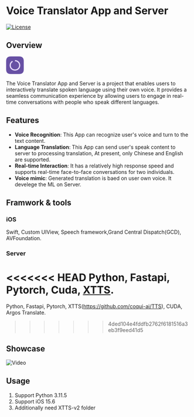 # Voice Translator App and Server

[![License](https://img.shields.io/badge/license-MIT-blue.svg)](LICENSE)

## Overview
<img src="https://raw.githubusercontent.com/Owen-Deng/Voice-Translator/master/App/VoiceTranslator/Assets.xcassets/AppIcon.appiconset/Auto...%20(3).png" width="48">


The Voice Translator App and Server is a project that enables users to interactively translate spoken language using their own voice. It provides a seamless communication experience by allowing users to engage in real-time conversations with people who speak different languages.

## Features

- **Voice Recognition**: This App can recognize user's voice and turn to the text content.
- **Language Translation**: This App can send user's speak content to server to processing translation, At present, only Chinese and English are supported.
- **Real-time Interaction**: It has a relatively high response speed and supports real-time face-to-face conversations for two individuals.
- **Voice mimic**: Generated translation is baed on user own voice. It develege the ML on Server.

## Framwork & tools

### iOS
Swift, Custom UIView, Speech framework,Grand Central Dispatch(GCD), AVFoundation. 


### Server
<<<<<<< HEAD
Python, Fastapi, Pytorch, Cuda, [XTTS](https://github.com/coqui-ai/tts).
=======
Python, Fastapi, Pytorch, XTTS(https://github.com/coqui-ai/TTS), CUDA, Argos Translate.
>>>>>>> 4ded104e4fddfb2762f6181516a3eb3f9eed41d5

## Showcase

![Video](https://www.youtube.com/watch?v=oQ_5EHPDpcU)

## Usage
1. Support Python 3.11.5
2. Support iOS 15.6
3. Additionally need XTTS-v2 folder
